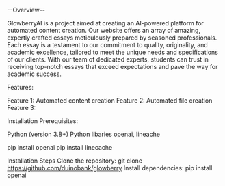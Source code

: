 --Overview--

GlowberryAI is a project aimed at creating an AI-powered platform for automated content creation. Our website offers an array of amazing, expertly crafted essays meticulously prepared by seasoned professionals. Each essay is a testament to our commitment to quality, originality, and academic excellence, tailored to meet the unique needs and specifications of our clients. With our team of dedicated experts, students can trust in receiving top-notch essays that exceed expectations and pave the way for academic success. 

Features:

Feature 1: Automated content creation
Feature 2: Automated file creation
Feature 3: 

Installation Prerequisites:

Python (version 3.8+)
Python libaries openai, lineache

pip install openai
pip install linecache

Installation Steps
Clone the repository: git clone https://github.com/duinobank/glowberry
Install dependencies: pip install openai
